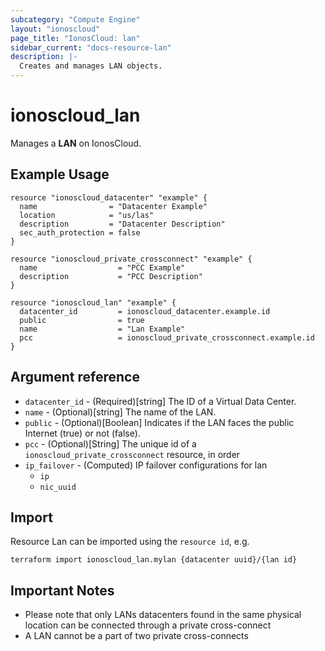 ```yaml
---
subcategory: "Compute Engine"
layout: "ionoscloud"
page_title: "IonosCloud: lan"
sidebar_current: "docs-resource-lan"
description: |-
  Creates and manages LAN objects.
---
```


# ionoscloud\_lan

Manages a **LAN** on IonosCloud.

## Example Usage

```hcl
resource "ionoscloud_datacenter" "example" {
  name                = "Datacenter Example"
  location            = "us/las"
  description         = "Datacenter Description"
  sec_auth_protection = false
}

resource "ionoscloud_private_crossconnect" "example" {
  name                  = "PCC Example"
  description           = "PCC Description"
}

resource "ionoscloud_lan" "example" {
  datacenter_id         = ionoscloud_datacenter.example.id
  public                = true
  name                  = "Lan Example"
  pcc                   = ionoscloud_private_crossconnect.example.id
}
```

## Argument reference

* `datacenter_id` - (Required)[string] The ID of a Virtual Data Center.
* `name` - (Optional)[string] The name of the LAN.
* `public` - (Optional)[Boolean] Indicates if the LAN faces the public Internet (true) or not (false).
* `pcc` - (Optional)[String] The unique id of a `ionoscloud_private_crossconnect` resource, in order
* `ip_failover` - (Computed) IP failover configurations for lan
  * `ip`
  * `nic_uuid`
  
## Import

Resource Lan can be imported using the `resource id`, e.g.

```shell
terraform import ionoscloud_lan.mylan {datacenter uuid}/{lan id}
```

## Important Notes

- Please note that only LANs datacenters found in the same physical location can be connected through a private cross-connect
- A LAN cannot be a part of two private cross-connects